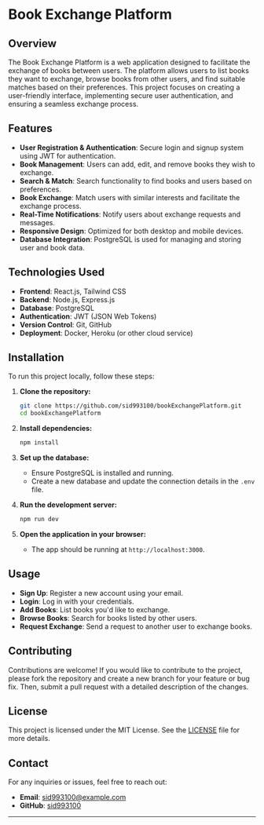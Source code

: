 # Book Exchange Platform

## Overview

The Book Exchange Platform is a web application designed to facilitate the exchange of books between users. The platform allows users to list books they want to exchange, browse books from other users, and find suitable matches based on their preferences. This project focuses on creating a user-friendly interface, implementing secure user authentication, and ensuring a seamless exchange process.

## Features

- **User Registration & Authentication**: Secure login and signup system using JWT for authentication.
- **Book Management**: Users can add, edit, and remove books they wish to exchange.
- **Search & Match**: Search functionality to find books and users based on preferences.
- **Book Exchange**: Match users with similar interests and facilitate the exchange process.
- **Real-Time Notifications**: Notify users about exchange requests and messages.
- **Responsive Design**: Optimized for both desktop and mobile devices.
- **Database Integration**: PostgreSQL is used for managing and storing user and book data.

## Technologies Used

- **Frontend**: React.js, Tailwind CSS
- **Backend**: Node.js, Express.js
- **Database**: PostgreSQL
- **Authentication**: JWT (JSON Web Tokens)
- **Version Control**: Git, GitHub
- **Deployment**: Docker, Heroku (or other cloud service)

## Installation

To run this project locally, follow these steps:

1. **Clone the repository:**
   ```bash
   git clone https://github.com/sid993100/bookExchangePlatform.git
   cd bookExchangePlatform
   ```

2. **Install dependencies:**
   ```bash
   npm install
   ```

3. **Set up the database:**
   - Ensure PostgreSQL is installed and running.
   - Create a new database and update the connection details in the `.env` file.

4. **Run the development server:**
   ```bash
   npm run dev
   ```

5. **Open the application in your browser:**
   - The app should be running at `http://localhost:3000`.

## Usage

- **Sign Up**: Register a new account using your email.
- **Login**: Log in with your credentials.
- **Add Books**: List books you'd like to exchange.
- **Browse Books**: Search for books listed by other users.
- **Request Exchange**: Send a request to another user to exchange books.

## Contributing

Contributions are welcome! If you would like to contribute to the project, please fork the repository and create a new branch for your feature or bug fix. Then, submit a pull request with a detailed description of the changes.

## License

This project is licensed under the MIT License. See the [LICENSE](LICENSE) file for more details.

## Contact

For any inquiries or issues, feel free to reach out:

- **Email**: sid993100@example.com
- **GitHub**: [sid993100](https://github.com/sid993100)

---
